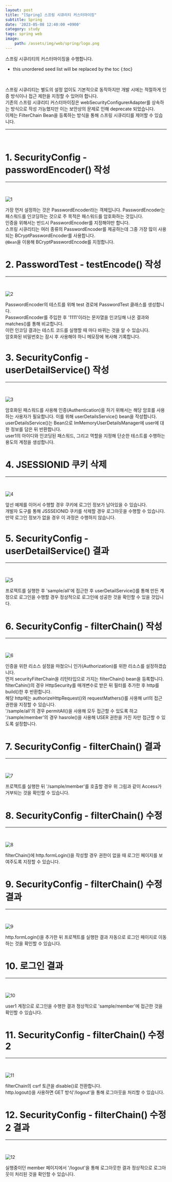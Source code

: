 ```yaml
---
layout: post
title: "[Spring] 스프링 시큐리티 커스터마이징"
subtitle: Spring
date: '2023-05-08 12:40:00 +0900'
category: study
tags: spring web
image:
    path: /assets/img/web/spring/logo.png
---
```


스프링 시큐리티의 커스터마이징을 수행합니다.

<!--more-->

* this unordered seed list will be replaced by the toc
{:toc}
<br>

스프링 시큐리티는 별도의 설정 없이도 기본적으로 동작하지만 개발 시에는 적절하게 인증 방식이나 접근 제한을 지정할 수 있어야 합니다.<br>
기존의 스프링 시큐리티 커스터마이징은 webSecurityConfigurerAdapter를 상속하는 방식으로 작성 가능했지만 이는 보안상의 문제로 인해 deprecate 되었습니다.<br>
이제는 FilterChain Bean을 등록하는 방식을 통해 스프링 시큐리티를 제어할 수 있습니다.<br>

---
<br>

# 1. SecurityConfig - passwordEncoder() 작성
---
<br>

![1](/assets/img/web/spring/2023-05-08-[Spring]_스프링_시큐리티_커스터마이징/1.png)
<br>

가장 먼저 설정하는 것은 PasswordEncoder라는 객체입니다. PasswordEncoder는 패스워드를 인코딩하는 것으로 주 목적은 패스워드를 암호화하는 것입니다.<br>
인증을 위해서는 반드시 PasswordEncoder를 지정해야만 합니다.<br>
스프링 시큐리티는 여러 종류의 PasswordEncoder를 제공하는데 그중 가장 많이 사용되는 BCryptPasswordEncoder를 사용합니다.<br>
`@Bean`을 이용해 BCryptPasswordEncode를 지정합니다.<br>

# 2. PasswordTest - testEncode() 작성
---
<br>

![2](/assets/img/web/spring/2023-05-08-[Spring]_스프링_시큐리티_커스터마이징/2.png)
<br>

PasswordEncoder의 테스트를 위해 test 경로에 PasswordTest 클래스를 생성합니다.<br>
PasswordEncoder를 주입한 후 '1111'이라는 문자열을 인코딩해 나온 결과와 matches()를 통해 비교합니다.<br>
이런 인코딩 결과는 테스트 코드를 실행할 때 마다 바뀌는 것을 알 수 있습니다.<br>
암호화된 비밀번호는 잠시 후 사용해야 하니 메모장에 복사해 기록합니다.<br>

# 3. SecurityConfig - userDetailService() 작성
---
<br>

![3](/assets/img/web/spring/2023-05-08-[Spring]_스프링_시큐리티_커스터마이징/3.png)
<br>

암호화된 패스워드를 사용해 인증(Authentication)을 하기 위해서는 해당 암호를 사용하는 사용자가 필요합니다. 이를 위해 userDetailsService() bean을 작성합니다.<br>
userDetailsService()는 Bean으로 ImMemoryUserDetailsManager에 user에 대한 정보를 담은 뒤 반환합니다.<br>
user1의 아이디와 인코딩된 패스워드, 그리고 역할을 지정해 단순한 테스트를 수행하는 용도의 계정을 생성합니다.<br>


# 4. JSESSIONID 쿠키 삭제
---
<br>

![4](/assets/img/web/spring/2023-05-08-[Spring]_스프링_시큐리티_커스터마이징/4.png)
<br>

앞선 예제를 이어서 수행할 경우 쿠키에 로그인 정보가 남아있을 수 있습니다.<br>
개발자 도구를 통해 JSSSEIONID 쿠키를 삭제할 경우 로그아웃을 수행할 수 있습니다.<br>
만약 로그인 정보가 없을 경우 이 과정은 수행하지 않습니다.<br>

# 5. SecurityConfig - userDetailService() 결과
---
<br>

![5](/assets/img/web/spring/2023-05-08-[Spring]_스프링_시큐리티_커스터마이징/5.png)
<br>

프로젝트를 실행한 후 'sample/all'에 접근한 후 userDetailService()를 통해 만든 계정으로 로그인을 수행할 경우 정상적으로 로그인에 성공한 것을 확인할 수 있을 것입니다.<br>

# 6. SecurityConfig - filterChain() 작성
---
<br>

![6](/assets/img/web/spring/2023-05-08-[Spring]_스프링_시큐리티_커스터마이징/7.png)
<br>

인증을 위한 리소스 설정을 마쳤으니 인가(Authorization)를 위한 리소스를 설정하겠습니다.<br>
먼저 securityFilterChain을 리턴타입으로 가지는 filterChain() bean을 등록합니다. filterCahin()의 경우 HttpSecurity를 매개변수로 받은 뒤 필터를 추가한 후 http를 build()한 후 반환합니다.<br>
해당 http에는 authorizeHttpRequest()와 requestMathers()를 사용해 url의 접근 권한을 지정할 수 있습니다.<br>
'/sample/all'의 경우 permitAll()을 사용해 모두 접근할 수 있도록 하고 '/sample/member'의 경우 hasrole()을 사용해 USER 권한을 가진 자만 접근할 수 있도록 설정합니다.<br>

# 7. SecurityConfig - filterChain() 결과
---
<br>

![7](/assets/img/web/spring/2023-05-08-[Spring]_스프링_시큐리티_커스터마이징/8.png)
<br>

프로젝트를 실행한 뒤 '/sample/member'를 호출할 경우 위 그림과 같이 Access가 거부되는 것을 확인할 수 있습니다.<br>

# 8. SecurityConfig - filterChain() 수정 
---
<br>

![8](/assets/img/web/spring/2023-05-08-[Spring]_스프링_시큐리티_커스터마이징/9.png)
<br>

filterChain()에 http.formLogin()을 작성할 경우 권한이 없을 때 로그인 페이지를 보여주도록 지정할 수 있습니다.<br>


# 9. SecurityConfig - filterChain() 수정 결과
---
<br>

![9](/assets/img/web/spring/2023-05-08-[Spring]_스프링_시큐리티_커스터마이징/10.png)
<br>

http.formLogin()을 추가한 뒤 프로젝트를 실행한 결과 자동으로 로그인 페이지로 이동하는 것을 확인할 수 있습니다.<br>

# 10. 로그인 결과 
---
<br>

![10](/assets/img/web/spring/2023-05-08-[Spring]_스프링_시큐리티_커스터마이징/11.png)
<br>

user1 계정으로 로그인을 수행한 결과 정상적으로 'sample/member'에 접근한 것을 확인할 수 있습니다.

# 11. SecurityConfig - filterChain() 수정 2
---
<br>

![11](/assets/img/web/spring/2023-05-08-[Spring]_스프링_시큐리티_커스터마이징/12.png)
<br>

filterChain의 csrf 토큰을 disable()로 전환합니다.<br>
http.logout()을 사용하면 GET 방식'/logout'을 통해 로그아웃을 처리할 수 있습니다.<br>

# 12. SecurityConfig - filterChain() 수정 2 결과
---
<br>

![12](/assets/img/web/spring/2023-05-08-[Spring]_스프링_시큐리티_커스터마이징/13.png)
<br>

실행중이던 member 페이지에서 '/logout'을 통해 로그아웃한 결과 정상적으로 로그아웃이 처리된 것을 확인할 수 있습니다.<br>
